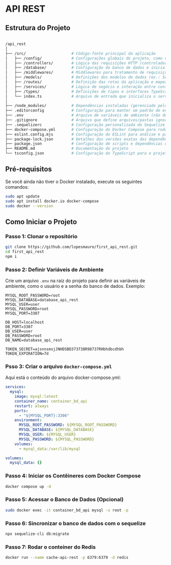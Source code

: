# API REST


## Estrutura do Projeto

```bash

/api_rest
│
├── /src/                    # Código-fonte principal da aplicação
│   ├── /config/             # Configurações globais do projeto, como variáveis de ambiente e inicialização
│   ├── /controllers/        # Lógica das requisições HTTP (controladores para cada rota)
│   ├── /database/           # Configuração do banco de dados e inicialização (ex.: conexão Sequelize ou Prisma)
│   ├── /middlewares/        # Middlewares para tratamento de requisições, autenticação, validação, etc.
│   ├── /models/             # Definições dos modelos de dados (ex.: Sequelize ou Mongoose)
│   ├── /routes/             # Definição das rotas da aplicação e mapeamento para os controladores
│   ├── /services/           # Lógica de negócio e interação entre controladores e modelos
│   ├── /types/              # Definições de tipos e interfaces TypeScript
│   └── index.ts             # Arquivo de entrada que inicializa o servidor
│
├── /node_modules/           # Dependências instaladas (gerenciado pelo npm ou yarn)
├── .editorconfig            # Configuração para manter um padrão de editor de código
├── .env                     # Arquivo de variáveis de ambiente (não deve ser versionado)
├── .gitignore               # Arquivo que define arquivos/pastas ignorados pelo Git
├── .sequelizerc             # Configuração personalizada do Sequelize CLI
├── docker-compose.yml       # Configuração do Docker Compose para rodar a aplicação e serviços (ex.: banco de dados)
├── eslint.config.mjs        # Configuração do ESLint para análise e padronização de código
├── package-lock.json        # Detalhes das versões exatas das dependências
├── package.json             # Configuração de scripts e dependências do projeto
├── README.md                # Documentação do projeto
└── tsconfig.json            # Configuração do TypeScript para o projeto

```

## Pré-requisitos

Se você ainda não tiver o Docker instalado, execute os seguintes comandos:

```bash
sudo apt update
sudo apt install docker.io docker-compose
sudo docker --version
```

## Como Iniciar o Projeto

### Passo 1: Clonar o repositório

```bash
git clone https://github.com/lopesmauro/first_api_rest.git
cd first_api_rest
npm i
```

### Passo 2: Definir Variáveis de Ambiente

Crie um arquivo `.env` na raiz do projeto para definir as variáveis de ambiente, como o usuário e a senha do banco de dados. Exemplo:

```env
MYSQL_ROOT_PASSWORD=root
MYSQL_DATABASE=database_api_rest
MYSQL_USER=user
MYSQL_PASSWORD=root
MYSQL_PORT=3307

DB_HOST=localhost
DB_PORT=3307
DB_USER=user
DB_PASSWORD=root
DB_NAME=database_api_rest

TOKEN_SECRET=ajsnnsmsjJNHDSBD373738R98737RHbhdbcdhbh
TOKEN_EXPIRATION=7d
```

### Psso 3: Criar o arquivo `docker-compose.yml`

Aqui está o conteúdo do arquivo docker-compose.yml:

```yaml
services:
  mysql:
    image: mysql:latest
    container_name: container_bd_api
    restart: always
    ports:
      - "${MYSQL_PORT}:3306"
    environment:
      MYSQL_ROOT_PASSWORD: ${MYSQL_ROOT_PASSWORD}
      MYSQL_DATABASE: ${MYSQL_DATABASE}
      MYSQL_USER: ${MYSQL_USER}
      MYSQL_PASSWORD: ${MYSQL_PASSWORD}
    volumes:
      - mysql_data:/var/lib/mysql

volumes:
  mysql_data: {}
```

### Passo 4: Iniciar os Contêineres com Docker Compose

```bash
docker compose up -d
```

### Passo 5: Acessar o Banco de Dados (Opcional)

```bash
sudo docker exec -it container_bd_api mysql -u root -p
```

### Passo 6: Sincronizar o banco de dados com o sequelize

```bash
npx sequelize-cli db:migrate
```

### Passo 7: Rodar o conteiner do Redis

```bash
docker run --name cache-api-rest -p 6379:6379 -d redis
```
 